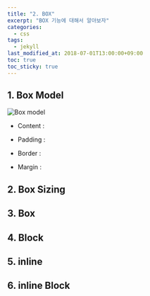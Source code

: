 ```yaml
---
title: "2. BOX"
excerpt: "BOX 기능에 대해서 알아보자"
categories:
  - css
tags:
  - jekyll
last_modified_at: 2018-07-01T13:00:00+09:00
toc: true
toc_sticky: true
---
```


## 1. Box Model

![Box model](https://hackernoon.com/hn-images/1*2jZwpWH9XO_QllhEpyGqMA.png)

- Content :

* Padding :

- Border :

- Margin :

## 2. Box Sizing

## 3. Box

## 4. Block

## 5. inline

## 6. inline Block
